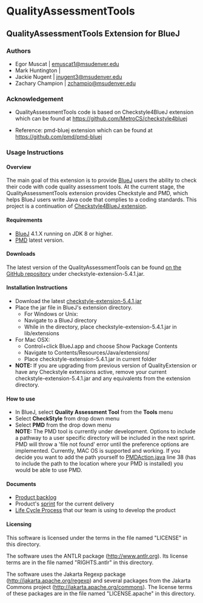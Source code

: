 # QualityAssessmentTools

## QualityAssessmentTools Extension for BlueJ

### Authors
* Egor Muscat | emuscat1@msudenver.edu
* Mark Huntington |
* Jackie Nugent | jnugent3@msudenver.edu
* Zachary Champion | zchampio@msudenver.edu

### Acknowledgement
* QualityAssessmentTools code is based on Checkstyle4BlueJ extension which can be found at https://github.com/MetroCS/checkstyle4bluej

* Reference: pmd-bluej extension which can be found at https://github.com/pmd/pmd-bluej

### Usage Instructions

#### Overview
The main goal of this extension is to provide [BlueJ](https://bluej.org/) users the ability to check their code with code quality assessment tools. At the current stage, the QualityAssessmentTools extension provides Checkstyle and PMD, which helps BlueJ users write Java code that complies to a coding standards. This project is a continuation of [Checkstyle4BlueJ extension](https://github.com/MetroCS/checkstyle4bluej).

#### Requirements
* [BlueJ](https://bluej.org/) 4.1.X running on JDK 8 or higher.
* [PMD](https://sourceforge.net/projects/pmd/files/pmd/) latest version.

#### Downloads
The latest version of the QualityAssessmentTools can be found [on the GitHub repository](https://github.com/SoftwareExtensionRenovators/QualityAssessmentTools)
under checkstyle-extension-5.4.1.jar.

#### Installation Instructions
* Download the latest [checkstyle-extension-5.4.1.jar](https://github.com/SoftwareExtensionRenovators/QualityAssessmentTools/blob/FourthDelivery/checkstyle-extension-5.4.1.jar)
* Place the jar file in BlueJ's extension directory.
  * For Windows or Unix:
  * Navigate to a BlueJ directory
  * While in the directory, place checkstyle-extension-5.4.1.jar in lib/extensions
* For Mac OSX:
  * Control+click BlueJ.app and choose Show Package Contents
  * Navigate to Contents/Resources/Java/extensions/
  * Place checkstyle-extension-5.4.1.jar in current folder
* **NOTE:** If you are upgrading from previous version of QualityExtension or have any Checkstyle extensions active, remove your current checkstyle-extension-5.4.1.jar and any equivalents from the extension directory.

#### How to use
* In BlueJ, select **Quality Assessment Tool** from the **Tools** menu
* Select **CheckStyle** from drop down menu
* Select **PMD** from the drop down menu 
<br /> **NOTE:** The PMD tool is currently under development. Options to include a pathway to a user specific directory will be included in the next sprint. PMD will throw a 'file not found' error until the preference options are implemented. Currently, MAC OS is supported and working. If you decide you want to add the path yourself to [PMDAction.java](https://github.com/SoftwareExtensionRenovators/QualityAssessmentTools/blob/FourthDelivery/src/checkstyle/com/puppycrawl/tools/checkstyle/plugins/bluej/PMDAction.java) line 38 (has to include the path to the location where your PMD is installed) you would be able to use PMD.

#### Documents
* [Product backlog](https://github.com/SoftwareExtensionRenovators/QualityAssessmentTools/blob/FourthDelivery/documents/Backlog.md)
* Product's [sprint](https://github.com/SoftwareExtensionRenovators/QualityAssessmentTools/blob/FourthDelivery/documents/CurrentSprint.md) for the current delivery
* [Life Cycle Process](https://github.com/SoftwareExtensionRenovators/QualityAssessmentTools/blob/FourthDelivery/documents/LifeCycleProcess.md) that our team is using to develop the product

#### Licensing

This software is licensed under the terms in the file named "LICENSE" in this
directory.

The software uses the ANTLR package (http://www.antlr.org). Its license terms
are in the file named "RIGHTS.antlr" in this directory.

The software uses the Jakarta Regexp package
(http://jakarta.apache.org/regexp) and several packages from the
Jakarta Commons project (http://jakarta.apache.org/commons).
The license terms of these packages are in the file named
"LICENSE.apache" in this directory.
